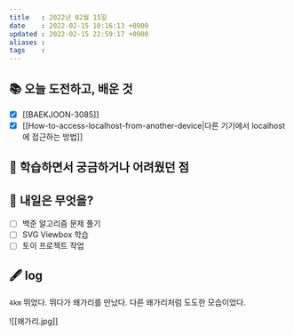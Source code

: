 ```yaml
---
title   : 2022년 02월 15일 
date    : 2022-02-15 10:16:13 +0900
updated : 2022-02-15 22:59:17 +0900
aliases : 
tags    : 
---
```

## 📚 오늘 도전하고, 배운 것
- [x] [[BAEKJOON-3085]]
- [x] [[How-to-access-localhost-from-another-device|다른 기기에서 localhost에 접근하는 방법]] 

## 🤔 학습하면서 궁금하거나 어려웠던 점 

## 🌅 내일은 무엇을?
- [ ] 백준 알고리즘 문제 풀기
- [ ] SVG Viewbox 학습
- [ ] 토이 프로젝트 작업

## 🖋 log
`4km` 뛰었다. 뛰다가 왜가리를 만났다. 다른 왜가리처럼 도도한 모습이었다.  

![[왜가리.jpg]]